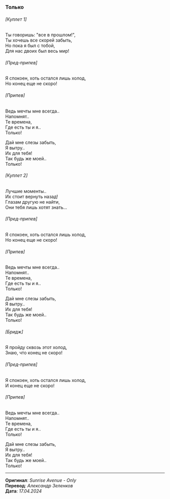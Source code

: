 ### Только

###### [Куплет 1]

Ты говоришь: "все в прошлом!", \
Ты хочешь все скорей забыть, \
Но пока я был с тобой, \
Для нас двоих был весь мир!

###### [Пред-припев]

Я спокоен, хоть остался лишь холод, \
Но конец еще не скоро!

###### [Припев]

Ведь мечты мне всегда.. \
Напомнят.. \
Те времена, \
Где есть ты и я.. \
Только!

Дай мне слезы забыть, \
Я вытру.. \
Их для тебя! \
Так будь же моей.. \
Только!

###### [Куплет 2]

Лучшие моменты.. \
Их стоит вернуть назад! \
Глазам другую не найти, \
Они тебя лишь хотят знать...

###### [Пред-припев]

Я спокоен, хоть остался лишь холод, \
Но конец еще не скоро!

###### [Припев]

Ведь мечты мне всегда.. \
Напомнят.. \
Те времена, \
Где есть ты и я.. \
Только!

Дай мне слезы забыть, \
Я вытру.. \
Их для тебя! \
Так будь же моей.. \
Только!

###### [Бридж]

Я пройду сквозь этот холод, \
Знаю, что конец не скоро!

###### [Пред-припев]

Я спокоен, хоть остался лишь холод, \
И конец еще не скоро!

###### [Припев]

Ведь мечты мне всегда.. \
Напомнят.. \
Те времена, \
Где есть ты и я.. \
Только!

Дай мне слезы забыть, \
Я вытру.. \
Их для тебя! \
Так будь же моей.. \
Только!

---

**Оригинал**: _Sunrise Avenue - Only_ \
**Перевод**: _Александр Зеленков_ \
**Дата**: _17.04.2024_
